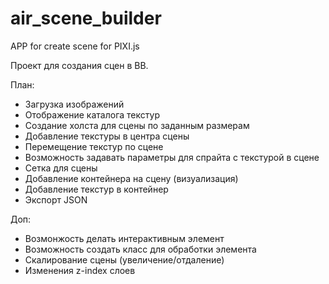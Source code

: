 # air_scene_builder
APP for create scene for PIXI.js

Проект для создания сцен в BB.

План:
* Загрузка изображений
* Отображение каталога текстур
* Создание холста для сцены по заданным размерам
* Добавление текстуры в центра сцены
* Перемещение текстур по сцене
* Возможность задавать параметры для спрайта с текстурой в сцене
* Сетка для сцены
* Добавление контейнера на сцену (визуализация) 
* Добавление текстур в контейнер
* Экспорт JSON

Доп:
* Возмонжость делать интерактивным элемент
* Возможность создать класс для обработки элемента
* Скалирование сцены (увеличение/отдаление)
* Изменения z-index слоев